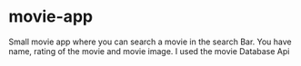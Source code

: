 # movie-app
Small movie app where you can search a movie in the search Bar.
You have name, rating of the movie and movie image.
I used the movie Database Api
